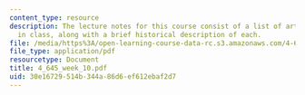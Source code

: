 ```yaml
---
content_type: resource
description: The lecture notes for this course consist of a list of artworks discussed
  in class, along with a brief historical description of each.
file: /media/https%3A/open-learning-course-data-rc.s3.amazonaws.com/4-645-selected-topics-in-architecture-architecture-from-1750-to-the-present-fall-2004/30e16729514b344a86d6ef612ebaf2d7_4_645_week_10.pdf
file_type: application/pdf
resourcetype: Document
title: 4_645_week_10.pdf
uid: 30e16729-514b-344a-86d6-ef612ebaf2d7
---
```

